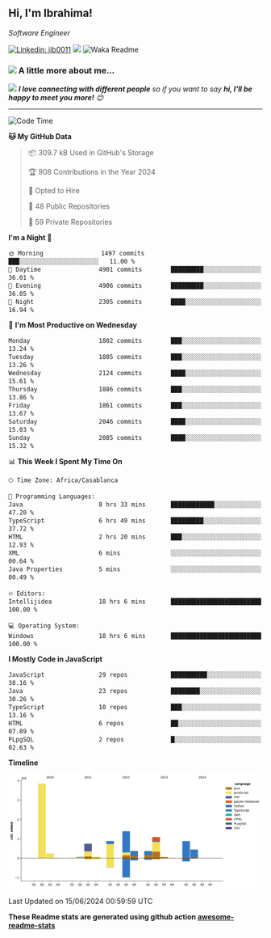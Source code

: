<h2>Hi, I'm Ibrahima! </h2>
<p><em>Software Engineer 
</em></p>


[![Linkedin: iib0011](https://img.shields.io/badge/-iib0011-blue?style=flat-square&logo=Linkedin&logoColor=white&link=https://www.linkedin.com/in/iib0011/)](https://www.linkedin.com/in/iib0011/)
![](https://visitor-badge.glitch.me/badge?page_id=iib0011)
![Waka Readme](https://github.com/iib0011/iib0011/workflows/Waka%20Readme/badge.svg)


### <img src="https://media.giphy.com/media/VgCDAzcKvsR6OM0uWg/giphy.gif" width="50"> A little more about me...  


<img src="https://media.giphy.com/media/LnQjpWaON8nhr21vNW/giphy.gif" width="60"> <em><b>I love connecting with different people</b> so if you want to say <b>hi, I'll be happy to meet you more!</b> 😊</em>

---
<!--START_SECTION:waka-->
![Code Time](http://img.shields.io/badge/Code%20Time-3%2C446%20hrs%206%20mins-blue)

**🐱 My GitHub Data** 

> 📦 309.7 kB Used in GitHub's Storage 
 > 
> 🏆 908 Contributions in the Year 2024
 > 
> 💼 Opted to Hire
 > 
> 📜 48 Public Repositories 
 > 
> 🔑 59 Private Repositories 
 > 
**I'm a Night 🦉** 

```text
🌞 Morning                1497 commits        ███░░░░░░░░░░░░░░░░░░░░░░   11.00 % 
🌆 Daytime                4901 commits        █████████░░░░░░░░░░░░░░░░   36.01 % 
🌃 Evening                4906 commits        █████████░░░░░░░░░░░░░░░░   36.05 % 
🌙 Night                  2305 commits        ████░░░░░░░░░░░░░░░░░░░░░   16.94 % 
```
📅 **I'm Most Productive on Wednesday** 

```text
Monday                   1802 commits        ███░░░░░░░░░░░░░░░░░░░░░░   13.24 % 
Tuesday                  1805 commits        ███░░░░░░░░░░░░░░░░░░░░░░   13.26 % 
Wednesday                2124 commits        ████░░░░░░░░░░░░░░░░░░░░░   15.61 % 
Thursday                 1886 commits        ███░░░░░░░░░░░░░░░░░░░░░░   13.86 % 
Friday                   1861 commits        ███░░░░░░░░░░░░░░░░░░░░░░   13.67 % 
Saturday                 2046 commits        ████░░░░░░░░░░░░░░░░░░░░░   15.03 % 
Sunday                   2085 commits        ████░░░░░░░░░░░░░░░░░░░░░   15.32 % 
```


📊 **This Week I Spent My Time On** 

```text
🕑︎ Time Zone: Africa/Casablanca

💬 Programming Languages: 
Java                     8 hrs 33 mins       ████████████░░░░░░░░░░░░░   47.20 % 
TypeScript               6 hrs 49 mins       █████████░░░░░░░░░░░░░░░░   37.72 % 
HTML                     2 hrs 20 mins       ███░░░░░░░░░░░░░░░░░░░░░░   12.93 % 
XML                      6 mins              ░░░░░░░░░░░░░░░░░░░░░░░░░   00.64 % 
Java Properties          5 mins              ░░░░░░░░░░░░░░░░░░░░░░░░░   00.49 % 

🔥 Editors: 
Intellijidea             18 hrs 6 mins       █████████████████████████   100.00 % 

💻 Operating System: 
Windows                  18 hrs 6 mins       █████████████████████████   100.00 % 
```

**I Mostly Code in JavaScript** 

```text
JavaScript               29 repos            ██████████░░░░░░░░░░░░░░░   38.16 % 
Java                     23 repos            ████████░░░░░░░░░░░░░░░░░   30.26 % 
TypeScript               10 repos            ███░░░░░░░░░░░░░░░░░░░░░░   13.16 % 
HTML                     6 repos             ██░░░░░░░░░░░░░░░░░░░░░░░   07.89 % 
PLpgSQL                  2 repos             █░░░░░░░░░░░░░░░░░░░░░░░░   02.63 % 
```



**Timeline**

![Lines of Code chart](https://raw.githubusercontent.com/iib0011/iib0011/master/assets/bar_graph.png)


 Last Updated on 15/06/2024 00:59:59 UTC
<!--END_SECTION:waka-->

**These Readme stats are generated using github action [awesome-readme-stats](https://github.com/iib0011/waka-readme-stats)**
